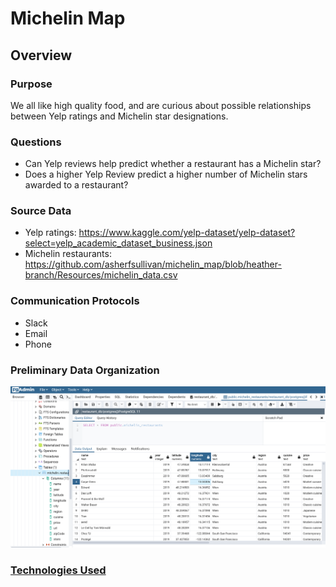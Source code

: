 # Michelin Map

## Overview

### Purpose
We all like high quality food, and are curious about possible relationships between Yelp ratings and Michelin star designations.

### Questions
- Can Yelp reviews help predict whether a restaurant has a Michelin star? 
- Does a higher Yelp Review predict a higher number of Michelin stars awarded to a restaurant? 

### Source Data
- Yelp ratings: https://www.kaggle.com/yelp-dataset/yelp-dataset?select=yelp_academic_dataset_business.json
- Michelin restaurants: https://github.com/asherfsullivan/michelin_map/blob/heather-branch/Resources/michelin_data.csv

### Communication Protocols
- Slack
- Email 
- Phone

### Preliminary Data Organization
![Postgres](Resources/Postgresql_table.png)

### [Technologies Used](technology.md)
